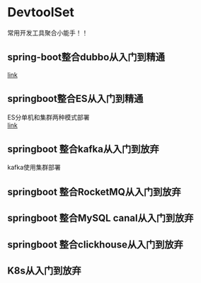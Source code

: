 # DevtoolSet

常用开发工具聚合小能手！！

## spring-boot整合dubbo从入门到精通
[link](https://gitee.com/sbbug/dubbo-demo)

## springboot整合ES从入门到精通
ES分单机和集群两种模式部署  
[link](https://gitee.com/sbbug/springboot-elasticsearch)

## springboot 整合kafka从入门到放弃
kafka使用集群部署  
## springboot 整合RocketMQ从入门到放弃

## springboot 整合MySQL canal从入门到放弃

## springboot 整合clickhouse从入门到放弃

## K8s从入门到放弃
